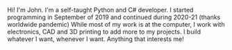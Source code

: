 Hi!
I'm John.
I'm a self-taught Python and C# developer.
I started programming in September of 2019 and continued during 2020-21 (thanks worldwide pandemic)
While most of my work is at the computer, I work with electronics, CAD and 3D printing to add more to my projects.
I build whatever I want, whenever I want. Anything that interests me!
